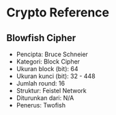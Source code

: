 # Crypto Reference

## Blowfish Cipher

* Pencipta: Bruce Schneier
* Kategori: Block Cipher
* Ukuran block (bit): 64
* Ukuran kunci (bit): 32 - 448
* Jumlah round: 16
* Struktur: Feistel Network
* Diturunkan dari: N/A
* Penerus: Twofish